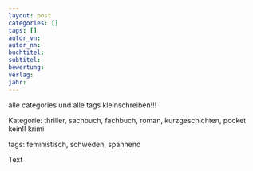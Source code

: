 ```yaml
---
layout: post
categories: []
tags: []
autor_vn: 
autor_nn: 
buchtitel: 
subtitel:
bewertung: 
verlag: 
jahr: 
---
```


alle categories und alle tags kleinschreiben!!!


Kategorie: thriller, sachbuch, fachbuch, roman, kurzgeschichten, pocket
kein!! krimi

tags: feministisch, schweden, spannend

Text
